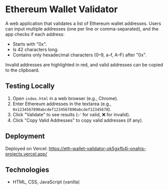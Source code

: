# Ethereum Wallet Validator

A web application that validates a list of Ethereum wallet addresses. Users can input multiple addresses (one per line or comma-separated), and the app checks if each address:
- Starts with "0x".
- Is 42 characters long.
- Contains only hexadecimal characters (0–9, a–f, A–F) after "0x".

Invalid addresses are highlighted in red, and valid addresses can be copied to the clipboard.

## Testing Locally
1. Open `index.html` in a web browser (e.g., Chrome).
2. Enter Ethereum addresses in the textarea (e.g., `0x1234567890abcdef1234567890abcdef12345678`).
3. Click "Validate" to see results (✅ for valid, ❌ for invalid).
4. Click "Copy Valid Addresses" to copy valid addresses (if any).

## Deployment
Deployed on Vercel: https://eth-wallet-validator-ok5gxfb4i-onahis-projects.vercel.app/

## Technologies
- HTML, CSS, JavaScript (vanilla) 
